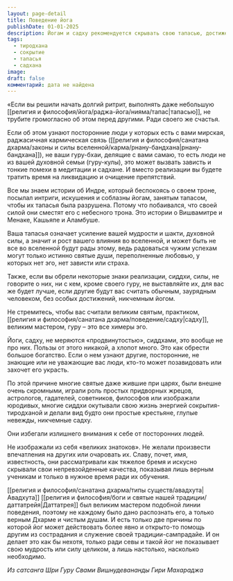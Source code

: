 ```yaml
---
layout: page-detail
title: Поведение йога
publishDate: 01-01-2025
description: Йогам и садху рекомендуется скрывать свою тапасью, достижения и сиддхи от посторонних, чтобы избежать зависти, негативных влияний и помех в практике. Истинные практики и духовные успехи должны оставаться известными лишь гуру и близким ученикам, а внешне лучше сохранять скромность и простоту. Великие мастера часто маскировали свои способности, считая славу и признание бременем, и проявляли силу только ради помощи другим или служения традиции. Открытость допустима лишь из сострадания и для севы, но никогда - ради эго.
tags:
  - тиродхана
  - сокрытие
  - тапасья
  - садхана
image: 
draft: false
комментарий: дата не найдена
---
```


 «Если вы решили начать долгий ритрит, выполнять даже небольшую [[религия и философия/йога/раджа-йога/нияма/тапас|тапасью]], не трубите громогласно об этом перед другими. Ради своего же счастья.

 Если об этом узнают посторонние люди у которых есть с вами мирская, раджасичная кармическая связь ([[религия и философия/санатана дхарма/законы и силы вселенной/карма/рнану-бандхана|рнану-бандхана]]), не ваши гуру-бхаи, делящие с вами самаю, то есть люди не из вашей духовной семьи (гуру-кулы), это может вызвать зависть и тонкие помехи в медитации и садхане. И вместо реализации вы будете тратить время на ликвидацию и очищение препятствий.

 Все мы знаем истории об Индре, который беспокоясь о своем троне, посылал интриги, искушения и соблазны йогам, занятым тапасом, чтобы их тапасья была разрушена. Потому что побаивался, что своей силой они сместят его с небесного трона. Это истории о Вишвамитре и Менаке, Кашьяпе и Аламбуше.

 Ваша тапасья означает усиление вашей мудрости и шакти, духовной силы, а значит и рост вашего влияния во вселенной, и может быть не все во вселенной будут рады этому, ведь радоваться чужим успехам могут только истинно святые души, переполненные любовью, у которых нет эго, нет зависти или страха.

 Также, если вы обрели некоторые знаки реализации, сиддхи, силы, не говорите о них, ни с кем, кроме своего гуру, не выставляйте их, для вас же будет лучше, если другие будут вас считать обычным, заурядным человеком, без особых достижений, никчемным йогом.

 Не стремитесь, чтобы вас считали великим святым, практиком, [[религия и философия/санатана дхарма/поведение/садху|садху]], великим мастером, гуру – это все химеры эго.

 Йоги, садху, не меряются «продвинутостью», сиддхами, это вообще не про них. Пользы от этого никакой, а хлопот много. Это как обрести большое богатство. Если о нем узнают другие, посторонние, не знающие или не уважающие вас люди, кто-то может позавидовать или захочет его украсть.

 По этой причине многие святые даже жившие при царях, были внешне очень скромными, играли роль простых придворных жрецов, астрологов, гадателей, советников, философов или изображали юродивых, многие сиддхи окутывали свою жизнь энергией сокрытия-тиродханой и делали вид будто они простые крестьяне, глупые невежды, никчемные садху.

 Они избегали излишнего внимания к себе от посторонних людей.

 Не изображали из себя «великих знатоков». Не желали произвести впечатления на других или очаровать их. Славу, почет, имя, известность, они рассматривали как тяжелое бремя и искусно скрывали свои непревзойденные качества, показывая лишь верным ученикам и только в нужное время ради их обучения.

 [[религия и философия/санатана дхарма/типы существ/авадхута|Авадхута]] [[религия и философия/боги и святые нашей традиции/даттатрейя|Даттатрея]] был великим мастером подобной линии поведения, поэтому не каждому было дано распознать его, а только верным Дхарме и чистым душам. И есть только две причины по которой йог может действовать более явно и открыто-то помощь другим из сострадания и служение своей традиции-сампрадайе. И он делает это как бы нехотя, только ради севы и такой йог не показывает свою мудрость или силу целиком, а лишь настолько, насколько необходимо.

*Из сатсанга Шри Гуру Свами Вишнудевананды Гири Махараджа*

